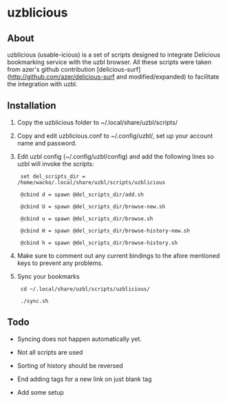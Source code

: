 uzblicious
==============

About
--------------
uzblicious (usable-icious) is a set of scripts designed to integrate Delicious 
bookmarking service with the uzbl browser. All these scripts were taken from azer's github contribution [delicious-surf](http://github.com/azer/delicious-surf and modified/expanded) to facilitate the integration with uzbl.

Installation
--------------

1. Copy the uzblicious folder to ~/.local/share/uzbl/scripts/

2. Copy and edit uzblicious.conf to ~/.config/uzbl/, set up your account name 
and password.

3. Edit uzbl config (~/.config/uzbl/config) and add the following lines so uzbl 
will invoke the scripts:

		set del_scripts_dir = /home/wacko/.local/share/uzbl/scripts/uzblicious

		@cbind d = spawn @del_scripts_dir/add.sh

		@cbind U = spawn @del_scripts_dir/browse-new.sh

		@cbind u = spawn @del_scripts_dir/browse.sh

		@cbind H = spawn @del_scripts_dir/browse-history-new.sh

		@cbind h = spawn @del_scripts_dir/browse-history.sh

4. Make sure to comment out any current bindings to the afore mentioned keys to 
prevent any problems. 

5. Sync your bookmarks

		cd ~/.local/share/uzbl/scripts/uzblicious/

		./sync.sh

Todo
--------------

- Syncing does not happen automatically yet.

- Not all scripts are used

- Sorting of history should be reversed

- End adding tags for a new link on just blank tag

- Add some setup
